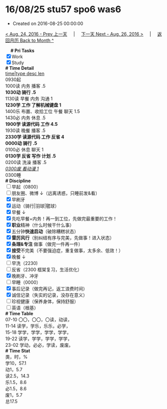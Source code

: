 # 16/08/25 stu57 spo6 was6

- Created on 2016-08-25 00:00:00

[< Aug. 24, 2016 - Prev 上一天](/_archived/lifelogs/2016/08/d24.md) &nbsp; &nbsp; | &nbsp; &nbsp; [下一天 Next - Aug. 26, 2016 >](/_archived/lifelogs/2016/08/d26.md) &nbsp; &nbsp; |  &nbsp; &nbsp; [返回月历 Back to Month ^](/_archived/lifelogs/2016/08/index.md)
<br/><div><b>     # Pri Tasks</b></div><div><input checked="true" type="checkbox"/>Work</div><div><input checked="true" type="checkbox"/>Study</div><div><b># Time Detail</b></div><div><u>time|type desc len</u></div><div>0930起</div><div>1000读 内务 播客 .5</div><div><b>1030动 骑行 .5</b></div><div>1130读 早餐 内务 沟通 1</div><div><b>1230学 工作 了解机械键盘 1</b></div><div>1400乐 布置、收拾工位 午餐 聊天 1.5</div><div>1430必 内务 休息 .5</div><div><b>1900学 读源代码 工作 4.5</b></div><div>1930读 晚餐 播客 .5</div><div><b>2330学 读源代码 工作 反省 4</b></div><div><b>0000动 骑行 .5</b></div><div>0100必 休息 聊天 1</div><div><b>0130学 反省 写作 计划 .5</b></div><div>0200读 洗澡 播客 .5</div><div><u><i>0300废 看动漫 1</i></u></div><div>0300睡</div><div><b># Discipline</b></div><div><input type="checkbox"/>早起（0800）</div><div><input type="checkbox"/>朋友圈、微博 ↓（远离诱惑，只睡前发&amp;看）</div><div><input checked="true" type="checkbox"/>早刷牙</div><div><input checked="true" type="checkbox"/>运动（骑行|羽球|毽球）</div><div><input checked="true" type="checkbox"/>早餐 ↓</div><div><input checked="true" type="checkbox"/>先吃早餐+内务！再一到工位，先做完最重要的工作！</div><div><input checked="true" type="checkbox"/><b>职业</b>精神（什么时候干什么事）</div><div><input checked="true" type="checkbox"/>五分钟<b>快速启动</b>（破除糟糕状态）</div><div><input checked="true" type="checkbox"/><b>雷厉风行</b>（别纠结有序与完美，先做事！进入状态）</div><div><input checked="true" type="checkbox"/><b>条理&amp;专注</b> 做事（做完一件再一件）</div><div><input checked="true" type="checkbox"/><b>接受</b>不完美（不要强迫症，重复做事，太多余、低效！）</div><div><input checked="true" type="checkbox"/>晚餐 ↓</div><div><input type="checkbox"/>早洗（2230)</div><div><input type="checkbox"/>反省（2300 框架复习，生活优化）</div><div><input checked="true" type="checkbox"/>晚刷牙、冲牙</div><div><input type="checkbox"/>早睡（0000）</div><div><input checked="true" type="checkbox"/>事后记录（做完再记，返工浪费时间）</div><div><input checked="true" type="checkbox"/>诚信记录（失实的记录，没存在意义）</div><div><input type="checkbox"/>珍视健康（保养身体，保持舒服）</div><div><input type="checkbox"/>英语（根基）</div><div><b># Time Table</b></div><div>07-10 〇〇，〇〇，〇读，动读，</div><div>11-14 读学，学乐，乐乐，必学，</div><div>15-18 学学，学学，学学，学学，</div><div>19-22 读学，学学，学学，学学，</div><div>23-02 学动，必必，学读，废废。</div><div><b># Time Stat</b></div><div>类，时，%</div><div>学10，57.1</div><div>动1，5.7</div><div>读2.5，14.3</div><div>乐1.5，8.6</div><div>必1.5，8.6</div><div>废1，5.7</div><div>总17.5</div>
